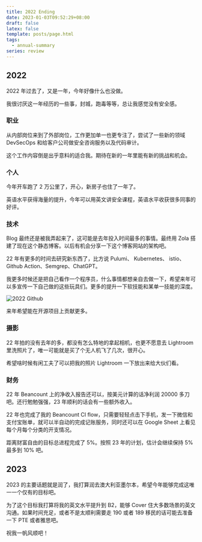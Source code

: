 ```yaml
---
title: 2022 Ending
date: 2023-01-03T09:52:29+08:00
draft: false
latex: false
template: posts/page.html
tags:
  - annual-summary
series: review
---
```


## 2022

2022 年过去了，又是一年，今年好像什么也没做。

我很讨厌这一年经历的一些事，封城，跑毒等等，总让我感觉没有安全感。

### 职业

从内部岗位来到了外部岗位，工作更加单一也更专注了，尝试了一些新的领域 DevSecOps 和给客户公司做安全咨询服务以及代码审计。

这个工作内容倒是出乎意料的适合我。期待在新的一年里能有新的挑战和机会。

### 个人

今年开车跑了 2 万公里了，开心，新房子也住了一年了。

英语水平获得海量的提升，今年可以用英文讲安全课程，英语水平收获很多同事的好评。

### 技术

Blog 最终还是被我弄起来了，这可能是去年投入时间最多的事情。最终用 Zola 搭建了现在这个静态博客。以后有机会分享一下这个博客网站的架构吧。

22 年有更多的时间去研究新东西了，比方说 Pulumi、 Kubernetes、 istio、 Github Action、Semgrep、ChatGPT。

我更多时候还是把自己看作一个程序员，什么事情都想亲自去做一下，希望来年可以多宣传一下自己做的这些玩具们。更多的提升一下软技能和某单一技能的深度。

![2022 Github](https://img.eindex.me/img/62932dca35205823541aed6d47a50567.png)

来年希望能在开源项目上贡献更多。

### 摄影

22 年拍的没有去年的多，都没有怎么特地的拿起相机，也更不愿意去 Lightroom 里洗照片了，唯一可能就是买了个无人机飞了几次，很开心。

希望啥时候有闲工夫了可以把我的照片 Lightroom 一下放出来给大伙们看。

### 财务

22 年 Beancount 上的净收入报告还可以，按美元计算的话净利润 20000 多刀吧。还行勉勉强强，23 年顺利的话会有一些额外收入。

22 年也完成了我的 Beancount CI flow，只需要轻轻点击下手机，发一下微信和支付宝账单，就可以半自动的完成记账服务，同时还可以在 Google Sheet 上看见每个月每个分类的开支情况。

距离财富自由的目标总进程完成了 5%。按照 23 年的计划，估计会继续保持 5% 最多到 10% 吧。

## 2023

2023 的主要话题就是润了，我打算润去澳大利亚墨尔本，希望今年能够完成这唯一一个仅有的目标吧。

为了这个目标我打算将我的英文水平提升到 B2，能够 Cover 住大多数场景的英文沟通。如果时间充足，或者不是太顺利需要走 190 或者 189 移民的话可能去准备一下 PTE 或者雅思吧。

祝我一帆风顺吧！
